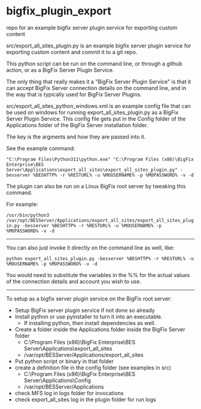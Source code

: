 # bigfix_plugin_export

repo for an example bigfix server plugin service for exporting custom content

src/export_all_sites_plugin.py is an example bigfix server plugin service for exporting custom content and commit it to a git repo.

This python script can be run on the command line, or through a github action, or as a BigFix Server Plugin Service.

The only thing that really makes it a "BigFix Server Plugin Service" is that it can accept BigFix Server connection details on the command line, and in the way that is typically used for BigFix Server Plugins.

src/export_all_sites_python_windows.xml is an example config file that can be used on windows for running export_all_sites_plugin.py as a BigFix Server Plugin Service. This config file gets put in the Config folder of the Applications folder of the BigFix Server installation folder.

The key is the argments and how they are passed into it.

See the example command:

`"C:\Program Files\Python311\python.exe" "C:\Program Files (x86)\BigFix Enterprise\BES Server\Applications\export_all_sites\export_all_sites_plugin.py" -besserver %BESHTTP% -r %RESTURL% -u %MOUSERNAME% -p %MOPASSWORD% -v -d`

The plugin can also be run on a Linux BigFix root server by tweaking this command.

For example:

`/usr/bin/python3 /var/opt/BESServer/Applications/export_all_sites/export_all_sites_plugin.py -besserver %BESHTTP% -r %RESTURL% -u %MOUSERNAME% -p %MOPASSWORD% -v -d`

---

You can also just invoke it directly on the command line as well, like:

`python export_all_sites_plugin.py -besserver %BESHTTP% -r %RESTURL% -u %MOUSERNAME% -p %MOPASSWORD% -v -d`

You would need to substitute the variables in the %% for the actual values of the connection details and account you wish to use.

---

To setup as a bigfix server plugin service on the BigFix root server:

- Setup BigFix server plugin service if not done so already
- Install python or use pyinstaller to turn it into an executable.
  - If installing python, then install dependencies as well.
- Create a folder inside the Applications folder inside the BigFix Server folder
  - C:\Program Files (x86)\BigFix Enterprise\BES Server\Applications\export_all_sites
  - /var/opt/BESServer/Applications/export_all_sites
- Put python script or binary in that folder
- create a definition file in the config folder (see examples in src)
  - C:\Program Files (x86)\BigFix Enterprise\BES Server\Applications\Config
  - /var/opt/BESServer/Applications
- check MFS log in logs folder for invocations
- check export_all_sites log in the plugin folder for run logs
